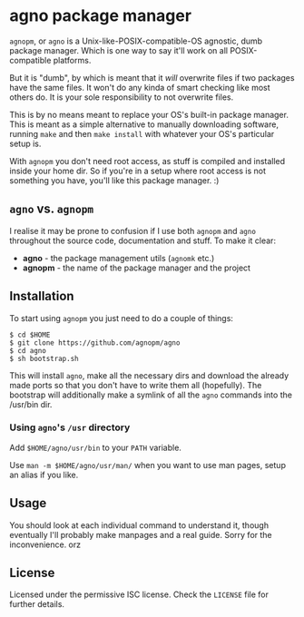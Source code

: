 # agno package manager

`agnopm`, or `agno` is a Unix-like-POSIX-compatible-OS agnostic, dumb package
manager.  Which is one way to say it'll work on all POSIX-compatible platforms.

But it is "dumb", by which is meant that it *will* overwrite files if two
packages have the same files.  It won't do any kinda of smart checking like most
others do.  It is your sole responsibility to not overwrite files.

This is by no means meant to replace your OS's built-in package manager.  This
is meant as a simple alternative to manually downloading software, running
`make` and then `make install` with whatever your OS's particular setup is.

With `agnopm` you don't need root access, as stuff is compiled and installed
inside your home dir.  So if you're in a setup where root access is not
something you have, you'll like this package manager.  :)

## `agno` vs. `agnopm`

I realise it may be prone to confusion if I use both `agnopm` and `agno`
throughout the source code, documentation and stuff.  To make it clear:

- **agno** - the package management utils (`agnomk` etc.)
- **agnopm** - the name of the package manager and the project

## Installation

To start using `agnopm` you just need to do a couple of things:

    $ cd $HOME
    $ git clone https://github.com/agnopm/agno
    $ cd agno
    $ sh bootstrap.sh

This will install `agno`, make all the necessary dirs and download the already
made ports so that you don't have to write them all (hopefully).  The bootstrap
will additionally make a symlink of all the `agno` commands into the /usr/bin
dir.

### Using `agno`'s `/usr` directory

Add `$HOME/agno/usr/bin` to your `PATH` variable.

Use `man -m $HOME/agno/usr/man/` when you want to use man pages, setup an alias
if you like.

<!--
Add `$HOME/agno/usr/lib` to your `LD_LIBRARY_PATH` variable and
`$HOME/agno/usr/include` to your `C_INCLUDE_PATH` variable.
-->

## Usage

You should look at each individual command to understand it, though eventually
I'll probably make manpages and a real guide.  Sorry for the inconvenience. orz

## License

Licensed under the permissive ISC license.  Check the `LICENSE` file for further
details.
